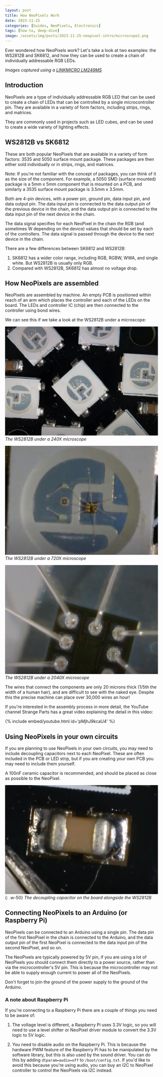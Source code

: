 ```yaml
---
layout: post
title: How NeoPixels Work
date: 2023-11-25
categories: [Guides, NeoPixels, Electronics]
tags: [how-to, deep-dive]
image: /assets/img/posts/2023-11-25-neopixel-intro/microscope1.png
---
```


Ever wondered how NeoPixels work? Let's take a look at two examples: the WS2812B and SK6812, and how they can be used to create a chain of individually addressable RGB LEDs.

_Images captured using a [LINKMICRO LM249MS](https://www.amazon.de/dp/B09VT1Z6L8)_

## Introduction

NeoPixels are a type of individually addressable RGB LED that can be used to create a chain of LEDs that can be controlled by a single microcontroller pin. They are available in a variety of form factors, including strips, rings, and matrices.

They are commonly used in projects such as LED cubes, and can be used to create a wide variety of lighting effects.

## WS2812B vs SK6812

These are both popular NeoPixels that are available in a variety of form factors: 3535 and 5050 surface mount package. These packages are then either sold individually or in strips, rings, and matrices.

Note: If you're not familiar with the concept of packages, you can think of it as the size of the component. For example, a 5050 SMD (surface mounted) package is a 5mm x 5mm component that is mounted on a PCB, and similarly a 3535 surface mount package is 3.5mm x 3.5mm.

Both are 4-pin devices, with a power pin, ground pin, data input pin, and data output pin. The data input pin is connected to the data output pin of the previous device in the chain, and the data output pin is connected to the data input pin of the next device in the chain.

The data signal specifies for each NeoPixel in the chain the RGB (and sometimes W depending on the device) values that should be set by each of the controllers. The data signal is passed through the device to the next device in the chain.

There are a few differences between SK6812 and WS2812B:
1. SK6812 has a wider color range, including RGB, RGBW, WWA, and single white. But WS2812B is usually only RGB.
1. Compared with WS2812B, SK6812 has almost no voltage drop. 

## How NeoPixels are assembled

NeoPixels are assembled by machine. An empty PCB is positioned within reach of an arm which places the controller and each of the LEDs on the board. The LEDs and controller IC (chip) are then connected to the controller using bond wires.

We can see this if we take a look at the WS2812B under a microscope:

![WS2812B under a 240X microscope](/assets/img/posts/2023-11-25-neopixel-intro/microscope1.png)
_The WS2812B under a 240X microscope_

![WS2812B under a 720X microscope](/assets/img/posts/2023-11-25-neopixel-intro/microscope2.png)
_The WS2812B under a 720X microscope_

![WS2812B under a 2040X microscope](/assets/img/posts/2023-11-25-neopixel-intro/microscope3.png)
_The WS2812B under a 2040X microscope_

The wires that connect the components are only 20 microns thick (1/5th the width of a human hair), and are difficult to see with the naked eye. Despite this the precise machine can place over 30,000 wires an hour!

If you're interested in the assembly process in more detail, the YouTube channel Strange Parts has a great video explaining the detail in this video:

{% include embed/youtube.html id='pMjhJ9kcaU4' %}

## Using NeoPixels in your own circuits

If you are planning to use NeoPixels in your own circuits, you may need to include decoupling capacitors next to each NeoPixel. These are often included in the PCB or LED strip, but if you are creating your own PCB you may need to include them yourself.

A 100nF ceramic capacitor is recommended, and should be placed as close as possible to the NeoPixel.

![WS2812B With decoupling capacitors](/assets/img/posts/2023-11-25-neopixel-intro/microscope4.png){: .w-50}
_The decoupling capacitor on the board alongside the WS2812B_


## Connecting NeoPixels to an Arduino (or Raspberry Pi)

NeoPixels can be connected to an Arduino using a single pin. The data pin of the first NeoPixel in the chain is connected to the Arduino, and the data output pin of the first NeoPixel is connected to the data input pin of the second NeoPixel, and so on.

The NeoPixels are typically powered by 5V pin, if you are using a lot of NeoPixels you should connect them directly to a power source, rather than via the microcontroller's 5V pin. This is because the microcontroller may not be able to supply enough current to power all of the NeoPixels.

Don't forget to join the ground of the power supply to the ground of the Arduino.

### A note about Raspberry Pi

If you're connecting to a Raspberry Pi there are a couple of things you need to be aware of:

1. The voltage level is different, a Raspberry Pi uses 3.3V logic, so you will need to use a level shifter or NeoPixel driver module to convert the 3.3V logic to 5V logic.

1. You need to disable audio on the Raspberry Pi. This is because the hardware PWM feature of the Raspberry Pi has to be manipulated by the software library, but this is also used by the sound driver. You can do this by adding `dtparam=audio=off` to `/boot/config.txt`. If you'd like to avoid this because you're using audio, you can buy an I2C to NeoPixel controller to control the NeoPixels via I2C instead. 